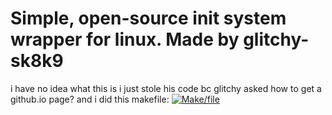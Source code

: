 # Simple, open-source init system wrapper for linux. Made by glitchy-sk8k9 

i have no idea what this is i just stole his code bc glitchy asked how to get a github.io page?
and i did this 
makefile: [![Make/file](https://github.com/user-attachments/assets/877b3c1e-726e-4e62-b52c-abf1000ada30)](https://poopooumgoodttv.github.io/Initceptor-2/Makefile)



